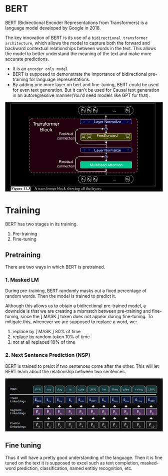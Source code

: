 # BERT
BERT (Bidirectional Encoder Representations from Transformers) is a language model developed by Google in 2018.

The key innovation of BERT is its use of a `bidirectional transformer architecture`, which allows the model to capture both the forward and backward contextual relationships between words in the text. This allows the model to better understand the meaning of the text and make more accurate predictions.

- It is an `encoder only model`
- BERT is supposed to demonstrate the importance of bidirectional pre-training for language representations.
- By adding one more layer on bert and fine-tuning, BERT could be used for even text generation. But it can't be used for Causal text generation in an autoregressive manner(You'd need models like GPT for that). 

![alt text](<Screenshot from 2024-04-28 14-19-22.png>)

# Training
BERT has two stages in its training.
1. Pre-training
2. Fine-tuning

## Pretraining
There are two ways in which BERT is pretrained.

### 1. Masked LM  
During pre-training, BERT randomly masks out a fixed percentage of random words. Then the model is trained to predict it.

Although this allows us to obtain a bidirectional pre-trained model, a downside is that we are creating a mismatch between pre-training and fine-tuning, since the [ MASK ] token does not appear during fine-tuning. To mitigate this, whenever we are supposed to replace a word, we:
1. replace by [ MASK ] 80% of time 
2. replace by random token 10% of time
3. not at all replaced 10% of time

### 2. Next Sentence Prediction (NSP)
BERT is trained to preict if two sentences come after the other. This will let BERT learn about the relationship between two sentences.

![alt text](<Screenshot from 2024-04-28 14-13-30.png>)

## Fine tuning
Thus it will have a pretty good understanding of the language. Then it is fine tuned on the text it is supposed to excel such as text completion, masked-word prediction, classification, named entitiy recognition, etc.
